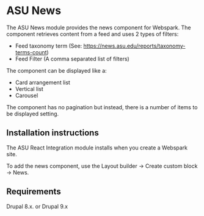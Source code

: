 # ASU News

The ASU News module provides the news component for Webspark.
The component retrieves content from a feed and uses 2 types of filters:
- Feed taxonomy term (See: https://news.asu.edu/reports/taxonomy-terms-count)
- Feed Filter (A comma separated list of filters)

The component can be displayed like a:
- Card arrangement list
- Vertical list
- Carousel

The component has no pagination but instead, there is a number of items to be displayed setting.

## Installation instructions
The ASU React Integration module installs when you create a Webspark site.

To add the news component, use the Layout builder -> Create custom block -> News.


## Requirements

Drupal 8.x. or Drupal 9.x
